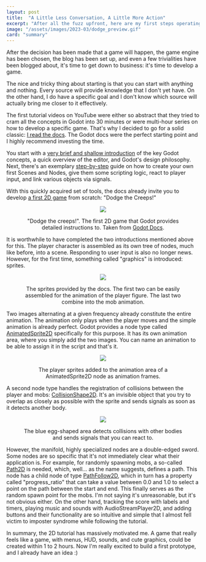 ```yaml
---
layout: post
title:  "A Little Less Conversation, A Little More Action"
excerpt: "After all the fuzz upfront, here are my first steps operating the game engine and the scripting language underneath."
image: "/assets/images/2023-03/dodge_preview.gif"
card: "summary"
---
```


After the decision has been made that a game will happen, the game engine has been chosen, the blog has been set up, and
even a few trivialities have been blogged about, it's time to get down to business: it's time to develop a game.

The nice and tricky thing about starting is that you can start with anything and nothing. Every source will provide
knowledge that I don't yet have. On the other hand, I do have a specific goal and I don't know which source will
actually bring me closer to it effectively.

The first tutorial videos on YouTube were either so abstract that they tried to cram all the concepts in Godot into 30
minutes or were multi-hour series on how to develop a specific game. That's why I decided to go for a solid
classic: [I read the docs](https://docs.godotengine.org/en/stable/). The Godot docs were the perfect starting point and
I highly recommend investing the time.

You start with
a [very brief and shallow introduction](https://docs.godotengine.org/en/stable/getting_started/introduction/index.html)
of the key Godot concepts, a quick overview of the editor, and Godot's design philosophy. Next, there's an
exemplary [step-by-step](https://docs.godotengine.org/en/stable/getting_started/step_by_step/index.html) guide on how to
create your own first Scenes and Nodes, give them some scripting logic, react to player input, and link various objects
via signals.

With this quickly acquired set of tools, the docs already invite you to
develop [a first 2D game](https://docs.godotengine.org/en/stable/getting_started/first_2d_game/index.html) from
scratch: "Dodge the Creeps!"

<div style="text-align:center;">
    <figure>
        <p style="text-align:center;">
            <img  src="{{site.baseurl}}/assets/images/2023-03/dodge_preview.gif">
        </p>
        <figcaption>"Dodge the creeps!". The first 2D game that Godot provides detailed instructions to. Taken from <a href="https://docs.godotengine.org/en/stable/getting_started/first_2d_game/index.html">Godot Docs</a>. </figcaption>
    </figure>   
</div>


It is worthwhile to have completed the two introductions mentioned above for this. The player character is assembled as its own tree of nodes, much like before, into a scene. Responding to user input is also no longer news. However, for the first time, something called "graphics" is introduced: sprites.

<div style="text-align:center;">
    <figure>
        <p style="text-align:center;">
            <img  src="{{site.baseurl}}/assets/images/2023-03/2d_tutorial_assets.png">
        </p>
        <figcaption>The sprites provided by the docs. The first two can be easily assembled for the animation of the player figure. The last two combine into the mob animation.</figcaption>
    </figure>   
</div>

Two images alternating at a given frequency already constitute the entire animation. The animation only plays when the player moves and the simple animation is already perfect. Godot provides a node type called [AnimatedSprite2D](https://docs.godotengine.org/en/stable/classes/class_animatedsprite2d.html) specifically for this purpose. It has its own animation area, where you simply add the two images. You can name an animation to be able to assign it in the script and that's it.

<div style="text-align:center;">
    <figure>
        <p style="text-align:center;">
            <img  src="{{site.baseurl}}/assets/images/2023-03/animated_player.png">
        </p>
        <figcaption>The player sprites added to the animation area of a AnimatedSprite2D node as animation frames.</figcaption>
    </figure>   
</div>

A second node type handles the registration of collisions between the player and mobs: [CollisionShape2D](https://docs.godotengine.org/en/stable/classes/class_collisionshape2d.html). It's an invisible object that you try to overlap as closely as possible with the sprite and sends signals as soon as it detects another body.

<div style="text-align:center;">
    <figure>
        <p style="text-align:center;">
            <img  src="{{site.baseurl}}/assets/images/2023-03/collision_shape.png" style="max-height: 250px;">
        </p>
        <figcaption>The blue egg-shaped area detects collisions with other bodies and sends signals that you can react to.</figcaption>
    </figure>   
</div>

However, the manifold, highly specialized nodes are a double-edged sword. Some nodes are so specific that it's not immediately clear what their application is. For example, for randomly spawning mobs, a so-called [Path2D](https://docs.godotengine.org/en/stable/classes/class_path2d.html) is needed, which, well... as the name suggests, defines a path. This node has a child node of type [PathFollow2D](https://docs.godotengine.org/en/stable/classes/class_pathfollow2d.html), which in turn has a property called "progress_ratio" that can take a value between 0.0 and 1.0 to select a point on the path between the start and end. This finally serves as the random spawn point for the mobs. I'm not saying it's unreasonable, but it's not obvious either. On the other hand, tracking the score with labels and timers, playing music and sounds with AudioStreamPlayer2D, and adding buttons and their functionality are so intuitive and simple that I almost fell victim to imposter syndrome while following the tutorial.

In summary, the 2D tutorial has massively motivated me. A game that really feels like a game, with menus, HUD, sounds, and cute graphics, could be created within 1 to 2 hours. Now I'm really excited to build a first prototype, and I already have an idea :)
